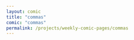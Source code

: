```yaml
---
layout: comic
title: "commas"
comic: "commas"
permalink: /projects/weekly-comic-pages/commas
---
```

